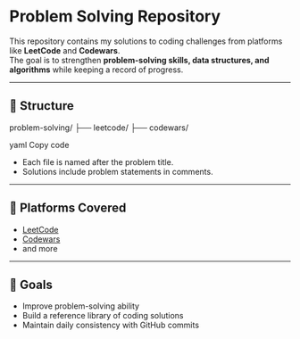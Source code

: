 # Problem Solving Repository

This repository contains my solutions to coding challenges from platforms like **LeetCode** and **Codewars**.  
The goal is to strengthen **problem-solving skills, data structures, and algorithms** while keeping a record of progress.

---

## 📂 Structure
problem-solving/
├── leetcode/
├── codewars/

yaml
Copy code

- Each file is named after the problem title.
- Solutions include problem statements in comments.

---

## 🚀 Platforms Covered
- [LeetCode](https://leetcode.com/)
- [Codewars](https://www.codewars.com/)
- and more

---

## 🎯 Goals
- Improve problem-solving ability
- Build a reference library of coding solutions
- Maintain daily consistency with GitHub commits
